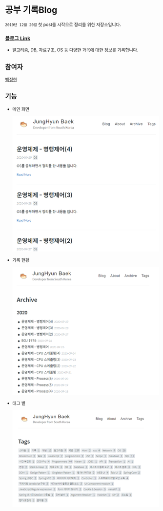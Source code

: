 # 공부 기록Blog

`2019년 12월 20일` 첫 post를 시작으로 정리를 위한 저장소입니다.

### [블로그 Link](https://junghyun100.github.io/)

- 알고리즘, DB, 자료구조, OS 등 다양한 과목에 대한 정보를 기록합니다.

## 참여자

[백정현](qorwjdgus8951@gmail.com)

## 기능

- 메인 화면

  ![Main](https://raw.githubusercontent.com/junghyun100/junghyun100.github.io/master/images/readme/Main.PNG)
  
- 기록 현황

  ![Archive](https://raw.githubusercontent.com/junghyun100/junghyun100.github.io/master/images/readme/Archive.PNG)
  
- 태그 별
  
  ![Tags](https://raw.githubusercontent.com/junghyun100/junghyun100.github.io/master/images/readme/Tag.PNG)
  
